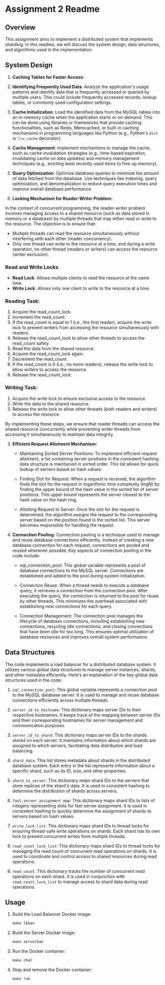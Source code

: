 # Assignment 2 Readme

## Overview
This assignment aims to implement a distributed system that implements sharding. In this readme, we will discuss the system design, data structures, and algorithms used in the implementation.

## System Design

1. **Caching Tables for Faster Access:**

1. **Identifying Frequently Used Data**: Analyze the application's usage patterns and identify data that is frequently accessed or queried by multiple users. This could include frequently accessed records, lookup tables, or commonly used configuration settings.

2. **Cache Initialization**: Load the identified data from the MySQL tables into an in-memory cache when the application starts or on-demand. This can be done using libraries or frameworks that provide caching functionalities, such as Redis, Memcached, or built-in caching mechanisms in programming languages like Python (e.g., Python's `dict` or `lru_cache` decorator).

3. **Cache Management**: Implement mechanisms to manage the cache, such as cache invalidation strategies (e.g., time-based expiration, invalidating cache on data updates) and memory management techniques (e.g., evicting least recently used items to free up memory).

4. **Query Optimization**: Optimize database queries to minimize the amount of data fetched from the database. Use techniques like indexing, query optimization, and denormalization to reduce query execution times and improve overall database performance.

2. **Locking Mechanism for Reader-Writer Problem:**

In the context of concurrent programming, the reader-writer problem involves managing access to a shared resource (such as data stored in memory or a database) by multiple threads that may either read or write to the resource. The objective is to ensure that:

- Multiple threads can read the resource simultaneously without interfering with each other (reader concurrency).
- Only one thread can write to the resource at a time, and during a write operation, no other thread (readers or writers) can access the resource (writer exclusion).

### Read and Write Locks

- **Read Lock**: Allows multiple clients to read the resource at the same time.
- **Write Lock**: Allows only one client to write to the resource at a time.

### Reading Task:

1. Acquire the read_count_lock.
2. Increment the read_count.
3. If the read_count is equal to 1 (i.e., the first reader), acquire the write lock to prevent writers from accessing the resource simultaneously with readers.
4. Release the read_count_lock to allow other threads to access the read_count safely.
5. Read the data from the shared resource.
6. Acquire the read_count_lock again.
7. Decrement the read_count.
8. If the read_count is 0 (i.e., no more readers), release the write lock to allow writers to access the resource.
9. Release the read_count_lock.

### Writing Task:

1. Acquire the write lock to ensure exclusive access to the resource.
2. Write the data to the shared resource.
3. Release the write lock to allow other threads (both readers and writers) to access the resource.

By implementing these steps, we ensure that reader threads can access the shared resource concurrently while preventing writer threads from accessing it simultaneously to maintain data integrity.



3. **Efficient Request Allotment Mechanism:**

    - Maintaining Sorted Server Positions: To implement efficient request allotment, a list containing server positions in the consistent hashing data structure is maintained in sorted order. This list allows for quick lookup of servers based on hash values.

    - Finding Slot for Request: When a request is received, the algorithm finds the slot for the request in logarithmic time complexity (logN) by finding the upper bound of the hash value in the sorted list of server positions. This upper bound represents the server closest to the hash value on the hash ring.

    - Allotting Request to Server: Once the slot for the request is determined, the algorithm assigns the request to the corresponding server based on the position found in the sorted list. This server becomes responsible for handling the request.


4. **Connection Pooling:**
Connection pooling is a technique used to manage and reuse database connections efficiently. Instead of creating a new database connection for each request, connections are pooled and reused whenever possible. Key aspects of connection pooling in the code include:

    - sql_connection_pool: This global variable represents a pool of database connections to the MySQL server. Connections are established and added to the pool during system initialization.

    - Connection Reuse: When a thread needs to execute a database query, it retrieves a connection from the connection pool. After executing the query, the connection is returned to the pool for reuse by other threads. This minimizes the overhead associated with establishing new connections for each query.

    - Connection Management: The connection pool manages the lifecycle of database connections, including establishing new connections, recycling idle connections, and closing connections that have been idle for too long. This ensures optimal utilization of database resources and improves overall system performance.

## Data Structures
The code implements a load balancer for a distributed database system. It utilizes various global data structures to manage server instances, shards, and other metadata efficiently. Here's an explanation of the key global data structures used in the code:

1. `sql_connection_pool`: This global variable represents a connection pool to the MySQL database server. It is used to manage and reuse database connections efficiently across multiple threads.

2. `server_id_to_hostname`: This dictionary maps server IDs to their respective hostnames. It keeps track of the mapping between server IDs and their corresponding hostnames for server management and communication purposes.

3. `server_id_to_shard`: This dictionary maps server IDs to the shards stored on each server. It maintains information about which shards are assigned to which servers, facilitating data distribution and load balancing.

4. `shard_data`: This list stores metadata about shards in the distributed database system. Each entry in the list represents information about a specific shard, such as its ID, size, and other properties.

5. `shard_to_server`: This dictionary maps shard IDs to the servers that store replicas of the shard's data. It is used in consistent hashing to determine the distribution of shards across servers.

6. `fast_server_assignment_map`: This dictionary maps shard IDs to lists of integers representing slots for fast server assignment. It is used in consistent hashing to quickly determine the assignment of shards to servers based on hash values.

7. `write_lock_list`: This dictionary maps shard IDs to thread locks for ensuring thread-safe write operations on shards. Each shard has its own lock to prevent concurrent writes from multiple threads.

8. `read_count_lock_list`: This dictionary maps shard IDs to thread locks for managing the read count of concurrent read operations on shards. It is used to coordinate and control access to shared resources during read operations.

9. `read_count`: This dictionary tracks the number of concurrent read operations on each shard. It is used in conjunction with `read_count_lock_list` to manage access to shard data during read operations.

## Usage

1. Build the Load Balancer Docker image:
   ```bash
   make lbban
   ```

2. Build the Server Docker image:
   ```bash
   make serverban
   ```

3. Run the Docker container:
   ```bash
   make chal
   ```

3. Stop and remove the Docker container:
   ```bash
   make ruk
   ```

